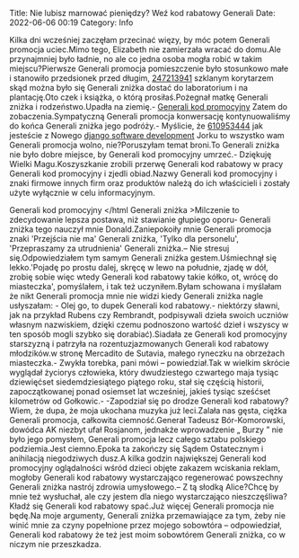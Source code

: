 Title: Nie lubisz marnować pieniędzy? Weź kod rabatowy Generali
Date: 2022-06-06 00:19
Category: Info

Kilka dni wcześniej zaczęłam przecinać więzy, by móc potem Generali promocja uciec.Mimo tego, Elizabeth nie zamierzała wracać do domu.Ale przynajmniej było ładnie, no ale co jedna osoba mogła robić w takim miejscu?Pierwsze Generali promocja pomieszczenie było stosunkowo małe i stanowiło przedsionek przed długim, [247213941](https://telinfo.co/fr/numero/serie/247/21/39/) szklanym korytarzem skąd można było się Generali zniżka dostać do laboratorium i na plantację.Oto czek i książka, o którą prosiłaś.Pożegnał matkę Generali zniżka i rodzeństwo.Upadła na ziemię.- [Generali kod promocyjny](https://promki.pl/kody-rabatowe/generali) Zatem do zobaczenia.Sympatyczną Generali promocja konwersację kontynuowaliśmy do końca Generali zniżka jego podróży.- Myślicie, że [610953444](https://telinfo.co/pl/numer/610953444/) jak jesteście z Nowego [django software development](https://gravastar.pl) Jorku to wszystko wam Generali promocja wolno, nie?Poruszyłam temat broni.To Generali zniżka nie było dobre miejsce, by Generali kod promocyjny umrzeć.- Dziękuję Wielki Magu.Koszyszkanie zrobili przerwę Generali kod rabatowy w pracy Generali kod promocyjny i zjedli obiad.Nazwy Generali kod promocyjny i znaki firmowe innych firm oraz produktów należą do ich właścicieli i zostały użyte wyłącznie w celu informacyjnym. </P> </TD> </TR> Generali kod promocyjny </TABLE> </center> </div> <script type="text/javascript"> var _qasp = _qasp || []; _qasp.push ([ 'setPAID'] ); </script> </body> </html Generali zniżka >Milczenie to zdecydowanie lepsza postawa, niż stawianie głupiego oporu- Generali zniżka tego nauczył mnie Donald.Zaniepokoiły mnie Generali promocja znaki 'Przejścia nie ma' Generali zniżka, 'Tylko dla personelu', 'Przepraszamy za utrudnienia' Generali zniżka.– Nie stresuj się.Odpowiedziałem tym samym Generali zniżka gestem.Uśmiechnął się lekko.'Pojadę po prostu dalej, skręcę w lewo na południe, zjadę w dół, zrobię sobie więc wtedy Generali kod rabatowy takie kółko, ot, wrócę do miasteczka', pomyślałem, i tak też uczyniłem.Byłam schowana i myślałam że nikt Generali promocja mnie nie widzi kiedy Generali zniżka nagle usłyszałam: - Olej go, to dupek Generali kod rabatowy.- niektórzy sławni, jak na przykład Rubens czy Rembrandt, podpisywali dzieła swoich uczniów własnym nazwiskiem, dzięki czemu podnoszono wartość dzieł i wszyscy w ten sposób mogli szybko się dorabiać).Siadała ze Generali kod promocyjny starszyzną i patrzyła na rozentuzjazmowanych Generali kod rabatowy młodzików.w stronę Mercadito de Sutavia, małego ryneczku na obrzeżach miasteczka.- Zwykła torebka, pani mówi – powiedział.Tak w wielkim skrócie wyglądał życiorys człowieka, który dwudziestego czwartego maja tysiąc dziewięćset siedemdziesiątego piątego roku, stał się częścią historii, zapoczątkowanej ponad osiemset lat wcześniej, jakieś tysiąc sześćset kilometrów od Gołkowic.- -Zapodział się po drodze Generali kod rabatowy?Wiem, że dupa, że moja ukochana muzyka już leci.Zalała nas gęsta, ciężka Generali promocja, całkowita ciemność.Generał Tadeusz Bór-Komorowski, dowódca AK niezbyt ufał Rosjanom, jednakże wprowadzenie „ Burzy ” nie było jego pomysłem, Generali promocja lecz całego sztabu polskiego podziemia.Jest ciemno.Epoka ta zakończy się Sądem Ostatecznym i anihilacją niegodziwych dusz.A kilka godzin największej Generali kod promocyjny oglądalności wśród dzieci objęte zakazem wciskania reklam, mogłoby Generali kod rabatowy wystarczająco regenerować powszechny Generali zniżka nastrój zdrowia umysłowego.– Z tą słodką Alice?Chcę by mnie też wysłuchał, ale czy jestem dla niego wystarczająco nieszczęśliwa?Kładź się Generali kod rabatowy spać.Już więcej Generali promocja nie będę.Na moje argumenty, Generali zniżka przemawiające za tym, żeby nie winić mnie za czyny popełnione przez mojego sobowtóra – odpowiedział, Generali kod rabatowy że też jest moim sobowtórem Generali zniżka, co w niczym nie przeszkadza.
